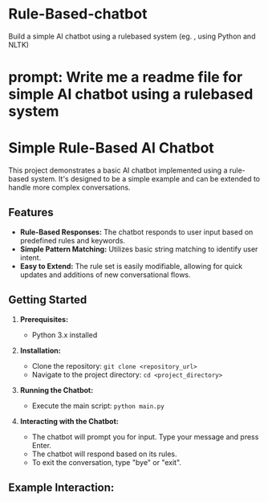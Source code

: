 # Rule-Based-chatbot
Build a simple AI chatbot using a rulebased system (eg. , using Python and NLTK)

# prompt: Write me a readme file for simple AI chatbot using a rulebased system 

# Simple Rule-Based AI Chatbot

This project demonstrates a basic AI chatbot implemented using a rule-based system.  It's designed to be a simple example and can be extended to handle more complex conversations.

## Features

* **Rule-Based Responses:** The chatbot responds to user input based on predefined rules and keywords.
* **Simple Pattern Matching:** Utilizes basic string matching to identify user intent.
* **Easy to Extend:** The rule set is easily modifiable, allowing for quick updates and additions of new conversational flows.


## Getting Started

1. **Prerequisites:**
   - Python 3.x installed

2. **Installation:**
   - Clone the repository: `git clone <repository_url>`
   - Navigate to the project directory: `cd <project_directory>`


3. **Running the Chatbot:**
   - Execute the main script: `python main.py`


4. **Interacting with the Chatbot:**
   - The chatbot will prompt you for input. Type your message and press Enter.
   - The chatbot will respond based on its rules.
   - To exit the conversation, type "bye" or "exit".

## Example Interaction:
